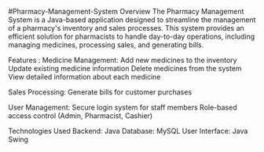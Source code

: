 #Pharmacy-Management-System
Overview
The Pharmacy Management System is a Java-based application designed to streamline the management of a pharmacy's inventory and sales processes. This system provides an efficient solution for pharmacists to handle day-to-day operations, including managing medicines, processing sales, and generating bills.

Features : 
Medicine Management:
Add new medicines to the inventory
Update existing medicine information
Delete medicines from the system
View detailed information about each medicine

Sales Processing:
Generate bills for customer purchases

User Management:
Secure login system for staff members
Role-based access control (Admin, Pharmacist, Cashier)

Technologies Used
Backend: Java
Database: MySQL
User Interface: Java Swing
